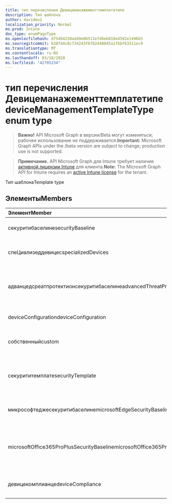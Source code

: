 ```yaml
---
title: тип перечисления Девицеманажементтемплатетипе
description: Тип шаблона
author: davidmu1
localization_priority: Normal
ms.prod: Intune
doc_type: enumPageType
ms.openlocfilehash: d75494230ae69e06511e7d6eb818e4592e1496b5
ms.sourcegitcommit: b38fd4c8c734243f6f82448045a1f6bf63311ec9
ms.translationtype: MT
ms.contentlocale: ru-RU
ms.lasthandoff: 03/18/2020
ms.locfileid: "42785234"
---
```

# <a name="devicemanagementtemplatetype-enum-type"></a><span data-ttu-id="ee9c0-103">тип перечисления Девицеманажементтемплатетипе</span><span class="sxs-lookup"><span data-stu-id="ee9c0-103">deviceManagementTemplateType enum type</span></span>

> <span data-ttu-id="ee9c0-104">**Важно!** API Microsoft Graph в версии/Beta могут изменяться; рабочее использование не поддерживается.</span><span class="sxs-lookup"><span data-stu-id="ee9c0-104">**Important:** Microsoft Graph APIs under the /beta version are subject to change; production use is not supported.</span></span>

> <span data-ttu-id="ee9c0-105">**Примечание.** API Microsoft Graph для Intune требует наличия [активной лицензии Intune](https://go.microsoft.com/fwlink/?linkid=839381) для клиента.</span><span class="sxs-lookup"><span data-stu-id="ee9c0-105">**Note:** The Microsoft Graph API for Intune requires an [active Intune license](https://go.microsoft.com/fwlink/?linkid=839381) for the tenant.</span></span>

<span data-ttu-id="ee9c0-106">Тип шаблона</span><span class="sxs-lookup"><span data-stu-id="ee9c0-106">Template type</span></span>

## <a name="members"></a><span data-ttu-id="ee9c0-107">Элементы</span><span class="sxs-lookup"><span data-stu-id="ee9c0-107">Members</span></span>
|<span data-ttu-id="ee9c0-108">Элемент</span><span class="sxs-lookup"><span data-stu-id="ee9c0-108">Member</span></span>|<span data-ttu-id="ee9c0-109">Значение</span><span class="sxs-lookup"><span data-stu-id="ee9c0-109">Value</span></span>|<span data-ttu-id="ee9c0-110">Описание</span><span class="sxs-lookup"><span data-stu-id="ee9c0-110">Description</span></span>|
|:---|:---|:---|
|<span data-ttu-id="ee9c0-111">секуритибаселине</span><span class="sxs-lookup"><span data-stu-id="ee9c0-111">securityBaseline</span></span>|<span data-ttu-id="ee9c0-112">нуль</span><span class="sxs-lookup"><span data-stu-id="ee9c0-112">0</span></span>|<span data-ttu-id="ee9c0-113">Шаблон базового плана безопасности</span><span class="sxs-lookup"><span data-stu-id="ee9c0-113">Security baseline template</span></span>|
|<span data-ttu-id="ee9c0-114">спеЦиализеддевицес</span><span class="sxs-lookup"><span data-stu-id="ee9c0-114">specializedDevices</span></span>|<span data-ttu-id="ee9c0-115">1,1</span><span class="sxs-lookup"><span data-stu-id="ee9c0-115">1</span></span>|<span data-ttu-id="ee9c0-116">Шаблон специализированных устройств</span><span class="sxs-lookup"><span data-stu-id="ee9c0-116">Specialized devices template</span></span>|
|<span data-ttu-id="ee9c0-117">адванцедсреатпротектионсекуритибаселине</span><span class="sxs-lookup"><span data-stu-id="ee9c0-117">advancedThreatProtectionSecurityBaseline</span></span>|<span data-ttu-id="ee9c0-118">2</span><span class="sxs-lookup"><span data-stu-id="ee9c0-118">2</span></span>|<span data-ttu-id="ee9c0-119">Основной шаблон безопасности Advanced Threat protection</span><span class="sxs-lookup"><span data-stu-id="ee9c0-119">Advanced Threat Protection security baseline template</span></span>|
|<span data-ttu-id="ee9c0-120">deviceConfiguration</span><span class="sxs-lookup"><span data-stu-id="ee9c0-120">deviceConfiguration</span></span>|<span data-ttu-id="ee9c0-121">4</span><span class="sxs-lookup"><span data-stu-id="ee9c0-121">3</span></span>|<span data-ttu-id="ee9c0-122">Шаблон конфигурации устройства</span><span class="sxs-lookup"><span data-stu-id="ee9c0-122">Device configuration template</span></span>|
|<span data-ttu-id="ee9c0-123">собственный</span><span class="sxs-lookup"><span data-stu-id="ee9c0-123">custom</span></span>|<span data-ttu-id="ee9c0-124">4 </span><span class="sxs-lookup"><span data-stu-id="ee9c0-124">4</span></span>|<span data-ttu-id="ee9c0-125">Настраиваемый шаблон, определенный администратором</span><span class="sxs-lookup"><span data-stu-id="ee9c0-125">Custom admin defined template</span></span>|
|<span data-ttu-id="ee9c0-126">секурититемплате</span><span class="sxs-lookup"><span data-stu-id="ee9c0-126">securityTemplate</span></span>|<span data-ttu-id="ee9c0-127">5 </span><span class="sxs-lookup"><span data-stu-id="ee9c0-127">5</span></span>|<span data-ttu-id="ee9c0-128">Шаблоны с определенными параметрами безопасности</span><span class="sxs-lookup"><span data-stu-id="ee9c0-128">Templates containing specific security focused settings</span></span>|
|<span data-ttu-id="ee9c0-129">микрософтеджесекуритибаселине</span><span class="sxs-lookup"><span data-stu-id="ee9c0-129">microsoftEdgeSecurityBaseline</span></span>|<span data-ttu-id="ee9c0-130">6 </span><span class="sxs-lookup"><span data-stu-id="ee9c0-130">6</span></span>|<span data-ttu-id="ee9c0-131">Базовый шаблон безопасности Microsoft Edge</span><span class="sxs-lookup"><span data-stu-id="ee9c0-131">Microsoft Edge security baseline template</span></span>|
|<span data-ttu-id="ee9c0-132">microsoftOffice365ProPlusSecurityBaseline</span><span class="sxs-lookup"><span data-stu-id="ee9c0-132">microsoftOffice365ProPlusSecurityBaseline</span></span>|<span data-ttu-id="ee9c0-133">7 </span><span class="sxs-lookup"><span data-stu-id="ee9c0-133">7</span></span>|<span data-ttu-id="ee9c0-134">Базовый шаблон безопасности Microsoft Office 365 профессиональный плюс</span><span class="sxs-lookup"><span data-stu-id="ee9c0-134">Microsoft Office 365 ProPlus security baseline template</span></span>|
|<span data-ttu-id="ee9c0-135">девицекомплианце</span><span class="sxs-lookup"><span data-stu-id="ee9c0-135">deviceCompliance</span></span>|<span data-ttu-id="ee9c0-136">8 </span><span class="sxs-lookup"><span data-stu-id="ee9c0-136">8</span></span>|<span data-ttu-id="ee9c0-137">Шаблон соответствия требованиям устройств</span><span class="sxs-lookup"><span data-stu-id="ee9c0-137">Device compliance template</span></span>|



